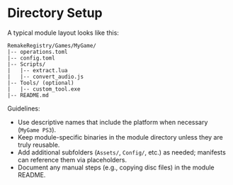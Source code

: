 # Directory Setup

A typical module layout looks like this:

```
RemakeRegistry/Games/MyGame/
|-- operations.toml
|-- config.toml
|-- Scripts/
|   |-- extract.lua
|   |-- convert_audio.js
|-- Tools/ (optional)
|   |-- custom_tool.exe
|-- README.md
```

Guidelines:
- Use descriptive names that include the platform when necessary (`MyGame PS3`).
- Keep module-specific binaries in the module directory unless they are truly reusable.
- Add additional subfolders (`Assets/`, `Config/`, etc.) as needed; manifests can reference them via placeholders.
- Document any manual steps (e.g., copying disc files) in the module README.

